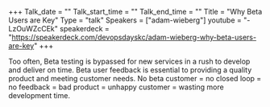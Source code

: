 +++
Talk_date = ""
Talk_start_time = ""
Talk_end_time = ""
Title = "Why Beta Users are Key"
Type = "talk"
Speakers = ["adam-wieberg"]
youtube = "-LzOuWZcCEk"
speakerdeck = "https://speakerdeck.com/devopsdayskc/adam-wieberg-why-beta-users-are-key"
+++

Too often, Beta testing is bypassed for new services in a rush to develop and deliver on time. Beta user feedback is essential to providing a quality product and meeting customer needs. No beta customer = no closed loop = no feedback = bad product = unhappy customer = wasting more development time.
